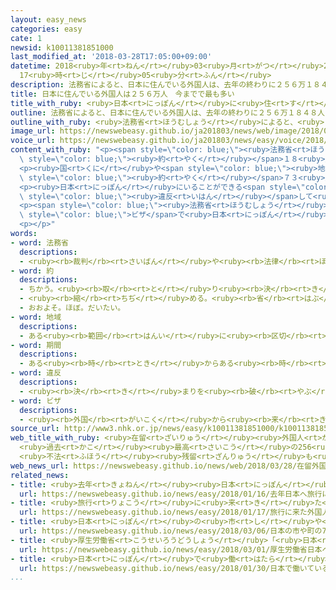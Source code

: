 ```yaml
---
layout: easy_news
categories: easy
cate: 1
newsid: k10011381851000
last_modified_at: '2018-03-28T17:05:00+09:00'
datetime: 2018<ruby>年<rt>ねん</rt></ruby>03<ruby>月<rt>がつ</rt></ruby>28<ruby>日<rt>にち</rt></ruby>
  17<ruby>時<rt>じ</rt></ruby>05<ruby>分<rt>ふん</rt></ruby>
description: 法務省によると、日本に住んでいる外国人は、去年の終わりに２５６万１８４８人いました。
title: 日本に住んでいる外国人は２５６万人　今までで最も多い
title_with_ruby: <ruby>日本<rt>にっぽん</rt></ruby>に<ruby>住<rt>す</rt></ruby>んでいる<ruby>外国人<rt>がいこくじん</rt></ruby>は２５６<ruby>万<rt>まん</rt></ruby><ruby>人<rt>にん</rt></ruby>　<ruby>今<rt>いま</rt></ruby>までで<ruby>最<rt>もっと</rt></ruby>も<ruby>多<rt>おお</rt></ruby>い
outline: 法務省によると、日本に住んでいる外国人は、去年の終わりに２５６万１８４８人いました。
outline_with_ruby: <ruby>法務省<rt>ほうむしょう</rt></ruby>によると、<ruby>日本<rt>にっぽん</rt></ruby>に<ruby>住<rt>す</rt></ruby>んでいる<ruby>外国人<rt>がいこくじん</rt></ruby>は、<ruby>去年<rt>きょねん</rt></ruby>の<ruby>終<rt>お</rt></ruby>わりに２５６<ruby>万<rt>まん</rt></ruby>１８４８<ruby>人<rt>にん</rt></ruby>いました。
image_url: https://newswebeasy.github.io/ja201803/news/web/image/2018/03/28/K10011381851_1803280624_1803280643_01_03.jpg
voice_url: https://newswebeasy.github.io/ja201803/news/easy/voice/2018/03/28/k10011381851000.mp4
content_with_ruby: "<p><span style=\"color: blue;\"><ruby>法務省<rt>ほうむしょう</rt></ruby></span>によると、<ruby>日本<rt>にっぽん</rt></ruby>に<ruby>住<rt>す</rt></ruby>んでいる<ruby>外国人<rt>がいこくじん</rt></ruby>は、<ruby>去年<rt>きょねん</rt></ruby>の<ruby>終<rt>お</rt></ruby>わりに２５６<ruby>万<rt>まん</rt></ruby>１８４８<ruby>人<rt>にん</rt></ruby>いました。おととしより<span\
  \ style=\"color: blue;\"><ruby>約<rt>やく</rt></ruby></span>１８<ruby>万<rt>まん</rt></ruby><ruby>人<rt>にん</rt></ruby><ruby>増<rt>ふ</rt></ruby>えて、<ruby>今<rt>いま</rt></ruby>までで<ruby>最<rt>もっと</rt></ruby>も<ruby>多<rt>おお</rt></ruby>くなりました。</p>\n\
  <p><ruby>国<rt>くに</rt></ruby>や<span style=\"color: blue;\"><ruby>地域<rt>ちいき</rt></ruby></span>では<ruby>中国<rt>ちゅうごく</rt></ruby>が<ruby>最<rt>もっと</rt></ruby>も<ruby>多<rt>おお</rt></ruby>くて<span\
  \ style=\"color: blue;\"><ruby>約<rt>やく</rt></ruby></span>７３<ruby>万<rt>まん</rt></ruby><ruby>人<rt>にん</rt></ruby>でした。<ruby>次<rt>つぎ</rt></ruby>は<ruby>韓国<rt>かんこく</rt></ruby>、その<ruby>次<rt>つぎ</rt></ruby>はベトナムでした。</p>\n\
  <p><ruby>日本<rt>にっぽん</rt></ruby>にいることができる<span style=\"color: blue;\"><ruby>期間<rt>きかん</rt></ruby></span>が<ruby>過<rt>す</rt></ruby>ぎても、<ruby>法律<rt>ほうりつ</rt></ruby>に<span\
  \ style=\"color: blue;\"><ruby>違反<rt>いはん</rt></ruby></span>して<ruby>日本<rt>にっぽん</rt></ruby>にいる<ruby>外国人<rt>がいこくじん</rt></ruby>は、<ruby>今年<rt>ことし</rt></ruby>の<ruby>初<rt>はじ</rt></ruby>めに６<ruby>万<rt>まん</rt></ruby>６４９８<ruby>人<rt>にん</rt></ruby>いました。４<ruby>年<rt>ねん</rt></ruby><ruby>続<rt>つづ</rt></ruby>けて<ruby>増<rt>ふ</rt></ruby>えています。</p>\n\
  <p><span style=\"color: blue;\"><ruby>法務省<rt>ほうむしょう</rt></ruby></span>は、<ruby>旅行<rt>りょこう</rt></ruby>などの<span\
  \ style=\"color: blue;\">ビザ</span>で<ruby>日本<rt>にっぽん</rt></ruby>に<ruby>来<rt>き</rt></ruby>たあと<ruby>働<rt>はたら</rt></ruby>いている<ruby>人<rt>ひと</rt></ruby>が<ruby>多<rt>おお</rt></ruby>いと<ruby>言<rt>い</rt></ruby>っています。</p>\n\
  <p></p>"
words:
- word: 法務省
  descriptions:
  - <ruby><rb>裁判</rb><rt>さいばん</rt></ruby>や<ruby><rb>法律</rb><rt>ほうりつ</rt></ruby>に<ruby><rb>関</rb><rt>かん</rt></ruby>した<ruby><rb>仕事</rb><rt>しごと</rt></ruby>をする、<ruby><rb>国</rb><rt>くに</rt></ruby>の<ruby><rb>役所</rb><rt>やくしょ</rt></ruby>。
- word: 約
  descriptions:
  - ちかう。<ruby><rb>取</rb><rt>と</rt></ruby>り<ruby><rb>決</rb><rt>き</rt></ruby>める。
  - <ruby><rb>縮</rb><rt>ちぢ</rt></ruby>める。<ruby><rb>省</rb><rt>はぶ</rt></ruby>く。<ruby><rb>簡単</rb><rt>かんたん</rt></ruby>にする。
  - おおよそ。ほぼ。だいたい。
- word: 地域
  descriptions:
  - ある<ruby><rb>範囲</rb><rt>はんい</rt></ruby>に<ruby><rb>区切</rb><rt>くぎ</rt></ruby>られた<ruby><rb>土地</rb><rt>とち</rt></ruby>。
- word: 期間
  descriptions:
  - ある<ruby><rb>時</rb><rt>とき</rt></ruby>からある<ruby><rb>時</rb><rt>とき</rt></ruby>までと<ruby><rb>決</rb><rt>き</rt></ruby>められた<ruby><rb>間</rb><rt>あいだ</rt></ruby>。
- word: 違反
  descriptions:
  - <ruby><rb>決</rb><rt>き</rt></ruby>まりを<ruby><rb>破</rb><rt>やぶ</rt></ruby>ること。
- word: ビザ
  descriptions:
  - <ruby><rb>外国</rb><rt>がいこく</rt></ruby>から<ruby><rb>来</rb><rt>き</rt></ruby>た<ruby><rb>人</rb><rt>ひと</rt></ruby>の<ruby><rb>旅券</rb><rt>りょけん</rt></ruby>を<ruby><rb>調</rb><rt>しら</rt></ruby>べ、その<ruby><rb>国</rb><rt>くに</rt></ruby>に<ruby><rb>入</rb><rt>はい</rt></ruby>ることを<ruby><rb>認</rb><rt>みと</rt></ruby>める<ruby><rb>許可証</rb><rt>きょかしょう</rt></ruby>。<ruby><rb>査証</rb><rt>さしょう</rt></ruby>。
source_url: http://www3.nhk.or.jp/news/easy/k10011381851000/k10011381851000.html
web_title_with_ruby: <ruby>在留<rt>ざいりゅう</rt></ruby><ruby>外国人<rt>がいこくじん</rt></ruby>
  <ruby>過去<rt>かこ</rt></ruby><ruby>最高<rt>さいこう</rt></ruby>の256<ruby>万人<rt>まんにん</rt></ruby>
  <ruby>不法<rt>ふほう</rt></ruby><ruby>残留<rt>ざんりゅう</rt></ruby>も<ruby>増加<rt>ぞうか</rt></ruby>
web_news_url: https://newswebeasy.github.io/news/web/2018/03/28/在留外国人-過去最高の256万人-不法残留も増加
related_news:
- title: <ruby>去年<rt>きょねん</rt></ruby><ruby>日本<rt>にっぽん</rt></ruby>へ<ruby>旅行<rt>りょこう</rt></ruby>に<ruby>来<rt>き</rt></ruby>た<ruby>外国人<rt>がいこくじん</rt></ruby>はいちばん<ruby>多<rt>おお</rt></ruby>い２８６９<ruby>万<rt>まん</rt></ruby><ruby>人<rt>にん</rt></ruby>
  url: https://newswebeasy.github.io/news/easy/2018/01/16/去年日本へ旅行に来た外国人はいちばん多い2869万人
- title: <ruby>旅行<rt>りょこう</rt></ruby>に<ruby>来<rt>き</rt></ruby>た<ruby>外国人<rt>がいこくじん</rt></ruby>が<ruby>使<rt>つか</rt></ruby>ったお<ruby>金<rt>かね</rt></ruby>　<ruby>初<rt>はじ</rt></ruby>めて４<ruby>兆<rt>ちょう</rt></ruby><ruby>円<rt>えん</rt></ruby><ruby>以上<rt>いじょう</rt></ruby>になる
  url: https://newswebeasy.github.io/news/easy/2018/01/17/旅行に来た外国人が使ったお金-初めて4兆円以上になる
- title: <ruby>日本<rt>にっぽん</rt></ruby>の<ruby>市<rt>し</rt></ruby>や<ruby>町<rt>まち</rt></ruby>の７５％で<ruby>外国人<rt>がいこくじん</rt></ruby>が<ruby>増<rt>ふ</rt></ruby>えた
  url: https://newswebeasy.github.io/news/easy/2018/03/06/日本の市や町の75で外国人が増えた
- title: <ruby>厚生労働省<rt>こうせいろうどうしょう</rt></ruby>「<ruby>日本<rt>にっぽん</rt></ruby>へ<ruby>来<rt>く</rt></ruby>る<ruby>前<rt>まえ</rt></ruby>に<ruby>結核<rt>けっかく</rt></ruby>の<ruby>検査<rt>けんさ</rt></ruby>を<ruby>受<rt>う</rt></ruby>けてほしい」
  url: https://newswebeasy.github.io/news/easy/2018/03/01/厚生労働省日本へ来る前に結核の検査を受けてほしい
- title: <ruby>日本<rt>にっぽん</rt></ruby>で<ruby>働<rt>はたら</rt></ruby>いている<ruby>外国人<rt>がいこくじん</rt></ruby>　<ruby>今<rt>いま</rt></ruby>まででいちばん<ruby>多<rt>おお</rt></ruby>い１２７<ruby>万<rt>まん</rt></ruby><ruby>人<rt>にん</rt></ruby>
  url: https://newswebeasy.github.io/news/easy/2018/01/30/日本で働いている外国人-今まででいちばん多い127万人
...
```


